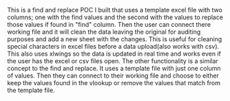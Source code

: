 This is a find and replace POC I built that uses a template excel file with two columns; one with the find values and the second with the values to replace those values if found in "find" column. Then the user can connect there working file and it will clean the data leaving the original for auditing purposes and add a new sheet with the changes. This is useful for cleaning special characters in excel files before a data upload(also works with csv). This also uses xlwings so the data is updated in real time and works even if the user has the excel or csv files open.
The other functionality is a similar concept to the find and replace. It uses a template file with just one column of values. Then they can connect to their working file and choose to either keep the values found in the vlookup or remove the values that match from the template file. 
